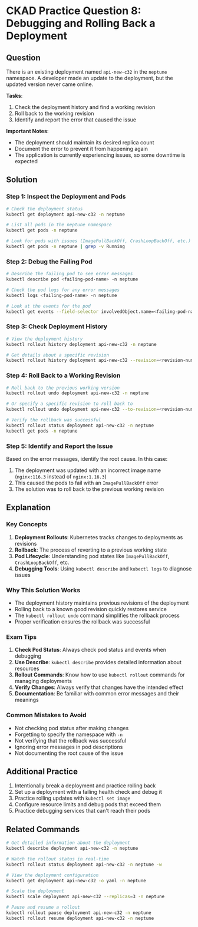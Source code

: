 # CKAD Practice Question 8: Debugging and Rolling Back a Deployment

## Question
There is an existing deployment named `api-new-c32` in the `neptune` namespace. A developer made an update to the deployment, but the updated version never came online.

**Tasks**:
1. Check the deployment history and find a working revision
2. Roll back to the working revision
3. Identify and report the error that caused the issue

**Important Notes**:
- The deployment should maintain its desired replica count
- Document the error to prevent it from happening again
- The application is currently experiencing issues, so some downtime is expected

## Solution

### Step 1: Inspect the Deployment and Pods
```bash
# Check the deployment status
kubectl get deployment api-new-c32 -n neptune

# List all pods in the neptune namespace
kubectl get pods -n neptune

# Look for pods with issues (ImagePullBackOff, CrashLoopBackOff, etc.)
kubectl get pods -n neptune | grep -v Running
```

### Step 2: Debug the Failing Pod
```bash
# Describe the failing pod to see error messages
kubectl describe pod <failing-pod-name> -n neptune

# Check the pod logs for any error messages
kubectl logs <failing-pod-name> -n neptune

# Look at the events for the pod
kubectl get events --field-selector involvedObject.name=<failing-pod-name> -n neptune
```

### Step 3: Check Deployment History
```bash
# View the deployment history
kubectl rollout history deployment api-new-c32 -n neptune

# Get details about a specific revision
kubectl rollout history deployment api-new-c32 --revision=<revision-number> -n neptune
```

### Step 4: Roll Back to a Working Revision
```bash
# Roll back to the previous working version
kubectl rollout undo deployment api-new-c32 -n neptune

# Or specify a specific revision to roll back to
kubectl rollout undo deployment api-new-c32 --to-revision=<revision-number> -n neptune

# Verify the rollback was successful
kubectl rollout status deployment api-new-c32 -n neptune
kubectl get pods -n neptune
```

### Step 5: Identify and Report the Issue
Based on the error messages, identify the root cause. In this case:
1. The deployment was updated with an incorrect image name (`nginx:116.3` instead of `nginx:1.16.3`)
2. This caused the pods to fail with an `ImagePullBackOff` error
3. The solution was to roll back to the previous working revision

## Explanation

### Key Concepts
1. **Deployment Rollouts**: Kubernetes tracks changes to deployments as revisions
2. **Rollback**: The process of reverting to a previous working state
3. **Pod Lifecycle**: Understanding pod states like `ImagePullBackOff`, `CrashLoopBackOff`, etc.
4. **Debugging Tools**: Using `kubectl describe` and `kubectl logs` to diagnose issues

### Why This Solution Works
- The deployment history maintains previous revisions of the deployment
- Rolling back to a known good revision quickly restores service
- The `kubectl rollout undo` command simplifies the rollback process
- Proper verification ensures the rollback was successful

### Exam Tips
1. **Check Pod Status**: Always check pod status and events when debugging
2. **Use Describe**: `kubectl describe` provides detailed information about resources
3. **Rollout Commands**: Know how to use `kubectl rollout` commands for managing deployments
4. **Verify Changes**: Always verify that changes have the intended effect
5. **Documentation**: Be familiar with common error messages and their meanings

### Common Mistakes to Avoid
- Not checking pod status after making changes
- Forgetting to specify the namespace with `-n`
- Not verifying that the rollback was successful
- Ignoring error messages in pod descriptions
- Not documenting the root cause of the issue

## Additional Practice
1. Intentionally break a deployment and practice rolling back
2. Set up a deployment with a failing health check and debug it
3. Practice rolling updates with `kubectl set image`
4. Configure resource limits and debug pods that exceed them
5. Practice debugging services that can't reach their pods

## Related Commands
```bash
# Get detailed information about the deployment
kubectl describe deployment api-new-c32 -n neptune

# Watch the rollout status in real-time
kubectl rollout status deployment api-new-c32 -n neptune -w

# View the deployment configuration
kubectl get deployment api-new-c32 -o yaml -n neptune

# Scale the deployment
kubectl scale deployment api-new-c32 --replicas=3 -n neptune

# Pause and resume a rollout
kubectl rollout pause deployment api-new-c32 -n neptune
kubectl rollout resume deployment api-new-c32 -n neptune
```
 